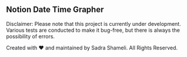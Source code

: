 ## Notion Date Time Grapher

Disclaimer: Please note that this project is currently under development. Various tests are conducted to make it bug-free, but there is always the possibility of errors.

Created with ♥ and maintained by Sadra Shameli. All Rights Reserved.
